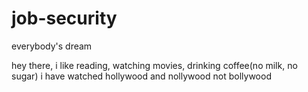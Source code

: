 # job-security

everybody's dream

hey there, i like reading, watching movies, drinking coffee(no milk, no sugar)
i have watched hollywood and nollywood not bollywood

